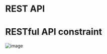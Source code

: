 # REST API
# RESTful API constraint

![image](https://user-images.githubusercontent.com/70789919/117970826-c2aafb00-b346-11eb-9072-b2fb3d950de3.png)
